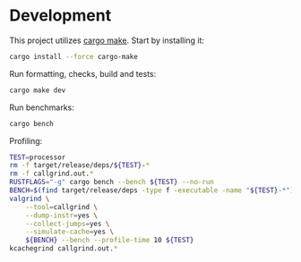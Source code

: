 # Development

This project utilizes [cargo make](https://github.com/sagiegurari/cargo-make).
Start by installing it:

```sh
cargo install --force cargo-make
```

Run formatting, checks, build and tests:

```sh
cargo make dev
```

Run benchmarks:

```sh
cargo bench
```

Profiling:

``` sh
TEST=processor
rm -f target/release/deps/${TEST}-*
rm -f callgrind.out.*
RUSTFLAGS="-g" cargo bench --bench ${TEST} --no-run
BENCH=$(find target/release/deps -type f -executable -name "${TEST}-*")
valgrind \
    --tool=callgrind \
    --dump-instr=yes \
    --collect-jumps=yes \
    --simulate-cache=yes \
    ${BENCH} --bench --profile-time 10 ${TEST}
kcachegrind callgrind.out.*
```
